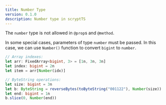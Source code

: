 ```yaml
---
title: Number Type
version: 0.1.0
description: Number type in scryptTS
---
```


The `number` type is not allowed in `@prop`s and `@method`.

In some special cases, parameters of type `number` must be passed. In this case, we can use `Number()` function to convert `bigint` to `number`.

```ts
// Array indexes:
let arr: FixedArray<bigint, 3> = [1n, 3n, 3n]
let index: bigint = 2n
let item = arr[Number(idx)]

// ByteString operations:
let size: bigint = 3n
let b: ByteString = reverseBytes(toByteString("001122"), Number(size))
let end: bigint = 1n
b.slice(0, Number(end))
```
